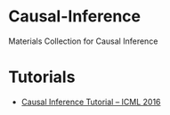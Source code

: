 # Causal-Inference
Materials Collection for Causal Inference


# Tutorials
* [Causal Inference Tutorial – ICML 2016](https://shalit.net.technion.ac.il/research/causal-inference-tutorial-icml-2016/)
